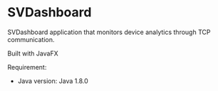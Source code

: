 # SVDashboard

SVDashboard application that monitors device analytics through TCP communication.

Built with JavaFX

Requirement:

- Java version: Java 1.8.0